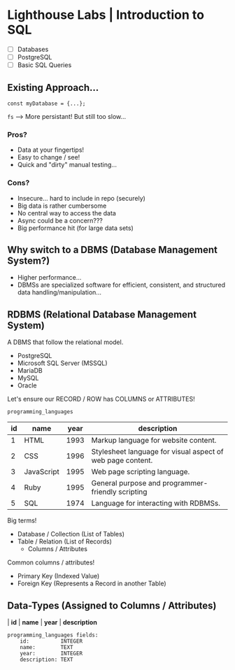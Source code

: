 # Lighthouse Labs | Introduction to SQL

* [ ] Databases
* [ ] PostgreSQL
* [ ] Basic SQL Queries

## Existing Approach...

`const myDatabase = {...};`

`fs` --> More persistant! But still too slow...

### Pros?

* Data at your fingertips!
* Easy to change / see!
* Quick and "dirty" manual testing...

### Cons?

* Insecure... hard to include in repo (securely)
* Big data is rather cumbersome
* No central way to access the data
* Async could be a concern???
* Big performance hit (for large data sets)

## Why switch to a DBMS (Database Management System?)

* Higher performance...
* DBMSs are specialized software for efficient, consistent, and structured data handling/manipulation...

## RDBMS (Relational Database Management System)

A DBMS that follow the relational model.

* PostgreSQL
* Microsoft SQL Server (MSSQL)
* MariaDB
* MySQL
* Oracle



Let's ensure our RECORD / ROW has COLUMNS or ATTRIBUTES!



`programming_languages`

| **id**    | **name**    | **year** | **description**
|-----------|-------------|----------|----------------
| 1         | HTML        | 1993     | Markup language for website content.
| 2         | CSS         | 1996     | Stylesheet language for visual aspect of web page content.
| 3         | JavaScript  | 1995     | Web page scripting language.
| 4         | Ruby        | 1995     | General purpose and programmer-friendly scripting
| 5         | SQL         | 1974     | Language for interacting with RDBMSs.

Big terms!

* Database / Collection (List of Tables)
* Table / Relation (List of Records)
    * Columns / Attributes

Common columns / attributes!

* Primary Key (Indexed Value)
* Foreign Key (Represents a Record in another Table)

## Data-Types (Assigned to Columns / Attributes)

| **id**    | **name**    | **year** | **description**

```
programming_languages fields:
    id:          INTEGER
    name:        TEXT
    year:        INTEGER
    description: TEXT
```
